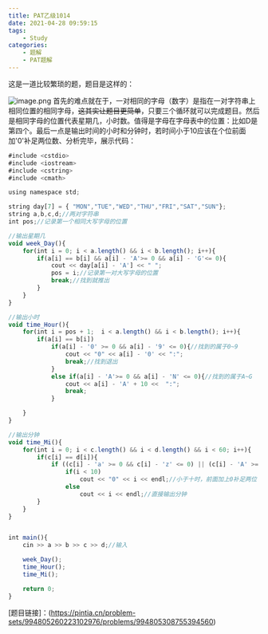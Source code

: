 ```yaml
---
title: PAT乙级1014
date: 2021-04-28 09:59:15
tags: 
    - Study
categories: 
    - 题解
    - PAT题解
---
```

这是一道比较繁琐的题，题目是这样的：

![image.png](https://p3-juejin.byteimg.com/tos-cn-i-k3u1fbpfcp/806306c923174d2da703c84b5a4571bb~tplv-k3u1fbpfcp-watermark.image)
首先的难点就在于，一对相同的字母（数字）是指在一对字符串上相同位置的相同字母，~~这其实让题目更简单~~，只要三个循环就可以完成题目。然后是相同字母的位置代表星期几，小时数。值得是字母在字母表中的位置：比如D是第四个。最后一点是输出时间的小时和分钟时，若时间小于10应该在个位前面加'0'补足两位数、分析完毕，展示代码：

```js
#include <cstdio>
#include <iostream>
#include <cstring>
#include <cmath>

using namespace std;

string day[7] = { "MON","TUE","WED","THU","FRI","SAT","SUN"};
string a,b,c,d;//两对字符串
int pos;//记录第一个相同大写字母的位置

//输出星期几
void week_Day(){
    for(int i = 0; i < a.length() && i < b.length(); i++){
        if(a[i] == b[i] && a[i] - 'A'>= 0 && a[i] - 'G'<= 0){
            cout << day[a[i] - 'A'] << " ";
            pos = i;//记录第一对大写字母的位置
            break;//找到就推出
        }
    }
}

//输出小时
void time_Hour(){
    for(int i = pos + 1;  i < a.length() && i < b.length(); i++){
        if(a[i] == b[i])
            if(a[i] - '0' >= 0 && a[i] - '9' <= 0){//找到的属于0~9
                cout << "0" << a[i] - '0' << ":";
                break;//找到退出
            }
            else if(a[i] - 'A'>= 0 && a[i] - 'N' <= 0){//找到的属于A~G
                cout << a[i] - 'A' + 10 <<  ":";
                break;
            }

    }
}

//输出分钟
void time_Mi(){
    for(int i = 0; i < c.length() && i < d.length() && i < 60; i++){
        if(c[i] == d[i]){
            if ((c[i] - 'a' >= 0 && c[i] - 'z' <= 0) || (c[i] - 'A' >= 0 && c[i] - 'Z' <= 0))//满足是英文字母
                if(i < 10)
                    cout << "0" << i << endl;//小于十时，前面加上0补足两位
                else
                    cout << i << endl;//直接输出分钟
        }
    }
}


int main(){
    cin >> a >> b >> c >> d;//输入

    week_Day();
    time_Hour();
    time_Mi();

    return 0;
}
```
[题目链接]：(https://pintia.cn/problem-sets/994805260223102976/problems/994805308755394560)